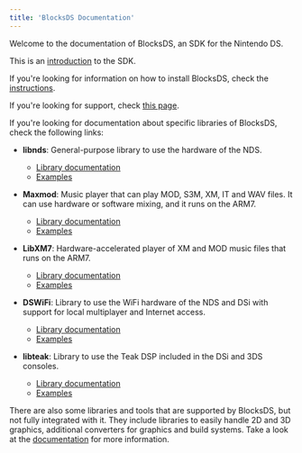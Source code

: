```yaml
---
title: 'BlocksDS Documentation'
---
```


Welcome to the documentation of BlocksDS, an SDK for the Nintendo DS.

This is an [introduction](./introduction/introduction) to the SDK.

If you're looking for information on how to install BlocksDS, check the
[instructions](./setup/options).

If you're looking for support, check [this page](./introduction/support).

If you're looking for documentation about specific libraries of BlocksDS,
check the following links:

- **libnds**: General-purpose library to use the hardware of the NDS.

  - [Library documentation](./libnds/index.html)
  - [Examples](https://github.com/blocksds/sdk/tree/master/examples)

- **Maxmod**: Music player that can play MOD, S3M, XM, IT and WAV files. It can
  use hardware or software mixing, and it runs on the ARM7.

  - [Library documentation](./maxmod/index.html)
  - [Examples](https://github.com/blocksds/sdk/tree/master/examples/maxmod)

- **LibXM7**: Hardware-accelerated player of XM and MOD music files that runs
  on the ARM7.

  - [Library documentation](./libxm7/index.html)
  - [Examples](https://github.com/blocksds/sdk/tree/master/examples/libxm7)

- **DSWiFi**: Library to use the WiFi hardware of the NDS and DSi with support
  for local multiplayer and Internet access.

  - [Library documentation](./dswifi/index.html)
  - [Examples](https://github.com/blocksds/sdk/tree/master/examples/dswifi)

- **libteak**: Library to use the Teak DSP included in the DSi and 3DS consoles.

  - [Library documentation](./libteak/index.html)
  - [Examples](https://github.com/blocksds/sdk/tree/master/examples/dsp)

There are also some libraries and tools that are supported by BlocksDS, but not
fully integrated with it. They include libraries to easily handle 2D and 3D
graphics, additional converters for graphics and build systems. Take a look at
the [documentation](./setup/additional_libs) for more information.
